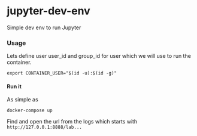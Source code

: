 # jupyter-dev-env

Simple dev env to run Jupyter


### Usage
Lets define user user_id and group_id for user which we will use to run the container.

```
export CONTAINER_USER="$(id -u):$(id -g)"
```

#### Run it

As simple as
```
docker-compose up
```

Find and open the url from the logs which starts with  `http://127.0.0.1:8888/lab...`
